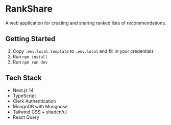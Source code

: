 # RankShare

A web application for creating and sharing ranked lists of recommendations.

## Getting Started

1. Copy `.env.local.template` to `.env.local` and fill in your credentials
2. Run `npm install`
3. Run `npm run dev`

## Tech Stack

- Next.js 14
- TypeScript
- Clerk Authentication
- MongoDB with Mongoose
- Tailwind CSS + shadcn/ui
- React Query
